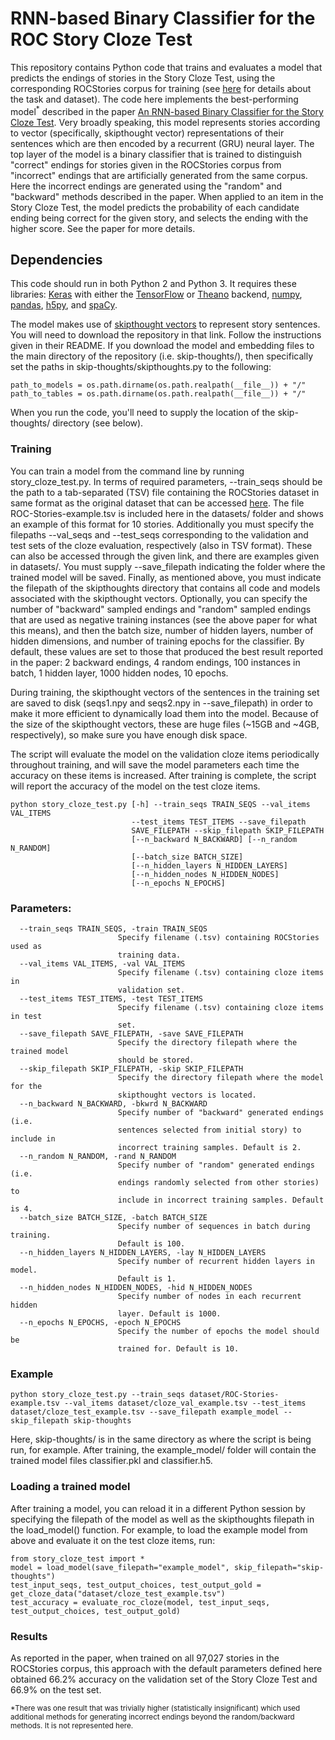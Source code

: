 # RNN-based Binary Classifier for the ROC Story Cloze Test
This repository contains Python code that trains and evaluates a model that predicts the endings of stories in the Story Cloze Test, using the corresponding ROCStories corpus for training (see [here](http://cs.rochester.edu/nlp/rocstories/) for details about the task and dataset). The code here implements the best-performing model<sup>*</sup> described in the paper [An RNN-based Binary Classifier for the Story Cloze Test](https://roemmele.github.io/publications/eacl2017_storyclozetest_cameraready.pdf). Very broadly speaking, this model represents stories according to vector (specifically, skipthought vector) representations of their sentences which are then encoded by a recurrent (GRU) neural layer. The top layer of the model is a binary classifier that is trained to distinguish "correct" endings for stories given in the ROCStories corpus from "incorrect" endings that are artificially generated from the same corpus. Here the incorrect endings are generated using the "random" and "backward" methods described in the paper. When applied to an item in the Story Cloze Test, the model predicts the probability of each candidate ending being correct for the given story, and selects the ending with the higher score. See the paper for more details.

## Dependencies

This code should run in both Python 2 and Python 3. It requires these libraries: [Keras](keras.io) with either the [TensorFlow](https://www.tensorflow.org/) or [Theano](http://deeplearning.net/software/theano/) backend, [numpy](numpy.org), [pandas](http://pandas.pydata.org/), [h5py](http://www.h5py.org/), and [spaCy](https://spacy.io/).

The model makes use of [skipthought vectors](https://github.com/ryankiros/skip-thoughts) to represent story sentences. You will need to download the repository in that link. Follow the instructions given in their README. If you download the model and embedding files to the main directory of the repository (i.e. skip-thoughts/), then specifically set the paths in skip-thoughts/skipthoughts.py to the following:

```
path_to_models = os.path.dirname(os.path.realpath(__file__)) + "/"
path_to_tables = os.path.dirname(os.path.realpath(__file__)) + "/"
```

When you run the code, you'll need to supply the location of the skip-thoughts/ directory (see below).

### Training

You can train a model from the command line by running story_cloze_test.py. In terms of required parameters, --train_seqs should be the path to a tab-separated (TSV) file containing the ROCStories dataset in same format as the original dataset that can be accessed [here](http://cs.rochester.edu/nlp/rocstories/). The file ROC-Stories-example.tsv is included here in the datasets/ folder and shows an example of this format for 10 stories. Additionally you must specify the filepaths --val_seqs and --test_seqs corresponding to the validation and test sets of the cloze evaluation, respectively (also in TSV format). These can also be accessed through the given link, and there are examples given in datasets/. You must supply --save_filepath indicating the folder where the trained model will be saved. Finally, as mentioned above, you must indicate the filepath of the skipthoughts directory that contains all code and models associated with the skipthought vectors. Optionally, you can specify the number of "backward" sampled endings and "random" sampled endings that are used as negative training instances (see the above paper for what this means), and then the batch size, number of hidden layers, number of hidden dimensions, and number of training epochs for the classifier. By default, these values are set to those that produced the best result reported in the paper: 2 backward endings, 4 random endings, 100 instances in batch, 1 hidden layer, 1000 hidden nodes, 10 epochs.

During training, the skipthought vectors of the sentences in the training set are saved to disk (seqs1.npy and seqs2.npy in --save_filepath) in order to make it more efficient to dynamically load them into the model. Because of the size of the skipthought vectors, these are huge files (~15GB and ~4GB, respectively), so make sure you have enough disk space.

The script will evaluate the model on the validation cloze items periodically throughout training, and will save the model parameters each time the accuracy on these items is increased. After training is complete, the script will report the accuracy of the model on the test cloze items.

```
python story_cloze_test.py [-h] --train_seqs TRAIN_SEQS --val_items VAL_ITEMS
                           --test_items TEST_ITEMS --save_filepath
                           SAVE_FILEPATH --skip_filepath SKIP_FILEPATH
                           [--n_backward N_BACKWARD] [--n_random N_RANDOM]
                           [--batch_size BATCH_SIZE]
                           [--n_hidden_layers N_HIDDEN_LAYERS]
                           [--n_hidden_nodes N_HIDDEN_NODES]
                           [--n_epochs N_EPOCHS]
```
### Parameters:
```
  --train_seqs TRAIN_SEQS, -train TRAIN_SEQS
                        Specify filename (.tsv) containing ROCStories used as
                        training data.
  --val_items VAL_ITEMS, -val VAL_ITEMS
                        Specify filename (.tsv) containing cloze items in
                        validation set.
  --test_items TEST_ITEMS, -test TEST_ITEMS
                        Specify filename (.tsv) containing cloze items in test
                        set.
  --save_filepath SAVE_FILEPATH, -save SAVE_FILEPATH
                        Specify the directory filepath where the trained model
                        should be stored.
  --skip_filepath SKIP_FILEPATH, -skip SKIP_FILEPATH
                        Specify the directory filepath where the model for the
                        skipthought vectors is located.
  --n_backward N_BACKWARD, -bkwrd N_BACKWARD
                        Specify number of "backward" generated endings (i.e.
                        sentences selected from initial story) to include in
                        incorrect training samples. Default is 2.
  --n_random N_RANDOM, -rand N_RANDOM
                        Specify number of "random" generated endings (i.e.
                        endings randomly selected from other stories) to
                        include in incorrect training samples. Default is 4.
  --batch_size BATCH_SIZE, -batch BATCH_SIZE
                        Specify number of sequences in batch during training.
                        Default is 100.
  --n_hidden_layers N_HIDDEN_LAYERS, -lay N_HIDDEN_LAYERS
                        Specify number of recurrent hidden layers in model.
                        Default is 1.
  --n_hidden_nodes N_HIDDEN_NODES, -hid N_HIDDEN_NODES
                        Specify number of nodes in each recurrent hidden
                        layer. Default is 1000.
  --n_epochs N_EPOCHS, -epoch N_EPOCHS
                        Specify the number of epochs the model should be
                        trained for. Default is 10.
```
### Example
```
python story_cloze_test.py --train_seqs dataset/ROC-Stories-example.tsv --val_items dataset/cloze_val_example.tsv --test_items dataset/cloze_test_example.tsv --save_filepath example_model --skip_filepath skip-thoughts
```

Here, skip-thoughts/ is in the same directory as where the script is being run, for example. After training, the example_model/ folder will contain the trained model files classifier.pkl and classifier.h5.

### Loading a trained model

After training a model, you can reload it in a different Python session by specifying the filepath of the model as well as the skipthoughts filepath in the load_model() function. For example, to load the example model from above and evaluate it on the test cloze items, run:

```
from story_cloze_test import *
model = load_model(save_filepath="example_model", skip_filepath="skip-thoughts")
test_input_seqs, test_output_choices, test_output_gold = get_cloze_data("dataset/cloze_test_example.tsv")
test_accuracy = evaluate_roc_cloze(model, test_input_seqs, test_output_choices, test_output_gold)
```

### Results

As reported in the paper, when trained on all 97,027 stories in the ROCStories corpus, this approach with the default parameters defined here obtained 66.2% accuracy on the validation set of the Story Cloze Test and 66.9% on the test set.

<sup>*There was one result that was trivially higher (statistically insignificant) which used additional methods for generating incorrect endings beyond the random/backward methods. It is not represented here. </sup>




